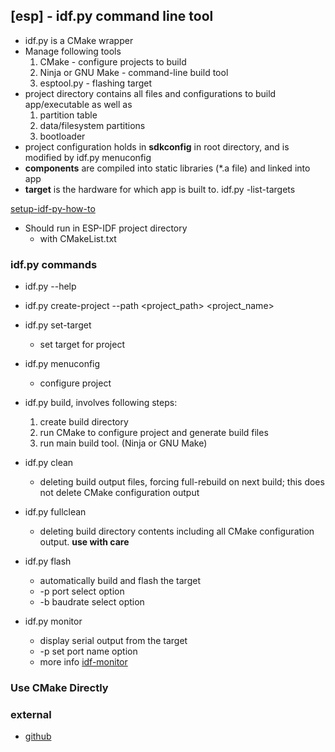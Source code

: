## [esp] - idf.py command line tool
* idf.py is a CMake wrapper
* Manage following tools
    1. CMake - configure projects to build
    2. Ninja or GNU Make - command-line build tool
    3. esptool.py - flashing target
* project directory contains all files and configurations to build app/executable as well as
    1. partition table
    2. data/filesystem partitions
    3. bootloader
* project configuration holds in **sdkconfig** in root directory, and is modified by idf.py menuconfig
* **components** are compiled into static libraries (*.a file) and linked into app
* **target** is the hardware for which app is built to. idf.py -list-targets

[setup-idf-py-how-to](https://docs.espressif.com/projects/esp-idf/en/latest/esp32/get-started/linux-macos-setup.html#get-started-configure)

* Should run in ESP-IDF project directory
    - with CMakeList.txt

### idf.py commands
* idf.py --help
* idf.py create-project --path <project_path> <project_name>
* idf.py set-target <target>
    * set target for project
* idf.py menuconfig
    * configure project
* idf.py build, involves following steps:
    1. create build directory
    2. run CMake to configure project and generate build files
    3. run main build tool. (Ninja or GNU Make)

* idf.py clean
    * deleting build output files, forcing full-rebuild on next build; this does not delete CMake configuration output
* idf.py fullclean
    * deleting build directory contents including all CMake configuration output. **use with care**
* idf.py flash
    * automatically build and flash the target
    * -p port select option
    * -b baudrate select option
* idf.py monitor
    * display serial output from the target
    * -p set port name option
    * more info [idf-monitor](https://docs.espressif.com/projects/esp-idf/en/latest/esp32/api-guides/tools/idf-monitor.html)


### Use CMake Directly




### external
* [github](https://github.com/espressif/esp-idf)